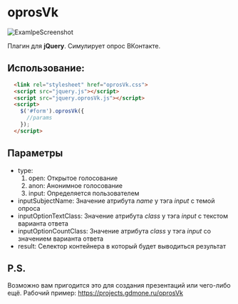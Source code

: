 # oprosVk

![ExamlpeScreenshot](https://image.prntscr.com/image/Q3JXZkmOQ9umi341kv9F2w.png)

Плагин для **jQuery**. Симулирует опрос ВКонтакте.

## Использование:
```html
  <link rel="stylesheet" href="oprosVk.css">
  <script src="jquery.js"></script>
  <script src="jquery.oprosVk.js"></script>
  <script>
    $('#form').oprosVk({
      //params
    });
  </script>
```

## Параметры
* type:
  1. open: Открытое голосование
  2. anon: Анонимное голосование
  3. input: Определяется пользователем
* inputSubjectName: Значение атрибута *name* у тэга *input* с темой опроса
* inputOptionTextClass: Значение атрибута *class* у тэга *input* с текстом варианта ответа
* inputOptionCountClass: Значение атрибута *class* у тэга *input* со значением варианта ответа
* result: Селектор контейнера в который будет выводиться результат

## P.S.
Возможно вам пригодится это для создания презентаций или чего-либо ещё. Рабочий пример: https://projects.gdmone.ru/oprosVk

